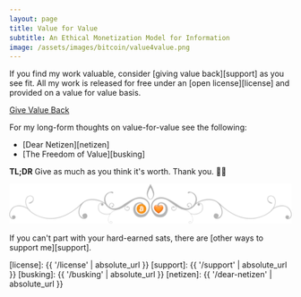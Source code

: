 ```yaml
---
layout: page
title: Value for Value
subtitle: An Ethical Monetization Model for Information
image: /assets/images/bitcoin/value4value.png
---
```


If you find my work valuable, consider [giving value back][support] as you see
fit. All my work is released for free under an [open license][license] and
provided on a value for value basis.

<div class="action-buttons">
  <div class="button button-blue button-large">
    <a href="https://ts.dergigi.com/api/v1/invoices?storeId=3WkiYEG5DaQv7Ak5M2UjUi1pe5FFTPyNF1yAE9CVLNJn&orderId=V4V-value&checkoutDesc=Value+for+Value%3A+Give+as+much+as+it+is+worth+to+you.&currency=USD">
      Give Value Back
    </a>
  </div>
</div>

For my long-form thoughts on value-for-value see the following:

- [Dear Netizen][netizen]
- [The Freedom of Value][busking]

**TL;DR** Give as much as you think it's worth. Thank you. 🙏🧡

![Bitcoin is Love](/assets/images/bitcoin/bitcoin-is-love.png)

If you can't part with your hard-earned sats, there
are [other ways to support me][support].

[license]: {{ '/license' | absolute_url }}
[support]: {{ '/support' | absolute_url }}
[busking]: {{ '/busking' | absolute_url }}
[netizen]: {{ '/dear-netizen' | absolute_url }}
